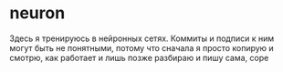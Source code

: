 # neuron

Здесь я тренируюсь в нейронных сетях. Коммиты и подписи к ним могут быть не понятными, потому что сначала я просто копирую и смотрю, как работает и лишь позже разбираю и пишу сама, соре
